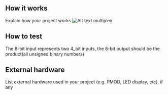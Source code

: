 <!---

This file is used to generate your project datasheet. Please fill in the information below and delete any unused
sections.

You can also include images in this folder and reference them in the markdown. Each image must be less than
512 kb in size, and the combined size of all images must be less than 1 MB.
-->

## How it works

Explain how your project works
![Alt text](D:/multiplex.png)
multiplex

## How to test

The 8-bit input represents two 4_bit inputs, the 8-bit output should be the product(all unsigned binary numbers)

## External hardware

List external hardware used in your project (e.g. PMOD, LED display, etc), if any
